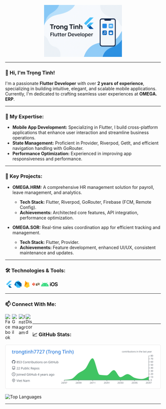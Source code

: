 <p align="center">
  <a href="https://github.com/trongtinh7727">
    <img width="50%" src="./assets/flutter-dev-header.png" alt="Flutter Developer"/>
  </a>
</p>

---

### 👋 Hi, I'm Trọng Tình!

I'm a passionate **Flutter Developer** with over **2 years of experience**, specializing in building intuitive, elegant, and scalable mobile applications. Currently, I'm dedicated to crafting seamless user experiences at **OMEGA. ERP**.

---

### 🚀 My Expertise:

* **Mobile App Development:** Specializing in Flutter, I build cross-platform applications that enhance user interaction and streamline business operations.
* **State Management:** Proficient in Provider, Riverpod, GetIt, and efficient navigation handling with GoRouter.
* **Performance Optimization:** Experienced in improving app responsiveness and performance.

---

### 📌 Key Projects:

* **OMEGA.HRM:** A comprehensive HR management solution for payroll, leave management, and analytics.

  * **Tech Stack:** Flutter, Riverpod, GoRouter, Firebase (FCM, Remote Config).
  * **Achievements:** Architected core features, API integration, performance optimization.

* **OMEGA.SOR:** Real-time sales coordination app for efficient tracking and management.

  * **Tech Stack:** Flutter, Provider.
  * **Achievements:** Feature development, enhanced UI/UX, consistent maintenance and updates.

---

### 🛠️ Technologies & Tools:

<code><img height="25" src="https://raw.githubusercontent.com/github/explore/main/topics/flutter/flutter.png"></code> <code><img height="25" src="https://raw.githubusercontent.com/github/explore/main/topics/dart/dart.png"></code> <code><img height="25" src="https://raw.githubusercontent.com/github/explore/main/topics/firebase/firebase.png"></code> <code><img height="25" src="https://raw.githubusercontent.com/github/explore/main/topics/git/git.png"></code> <code><img height="25" src="https://raw.githubusercontent.com/github/explore/main/topics/android/android.png"></code> <code><img height="25" src="https://raw.githubusercontent.com/github/explore/main/topics/ios/ios.png"></code>

---

### 📫 Connect With Me:

[<img align="left" alt="Facebook" width="22px" src="https://raw.githubusercontent.com/trongtinh7727/trongtinh7727/main/assets/facebook-circular-logo.png" />](https://www.facebook.com/trongtinh7727)
[<img align="left" alt="Gmail" width="22px" src="https://raw.githubusercontent.com/trongtinh7727/trongtinh7727/main/assets/gmail.png" />](mailto:trongtinh7727@gmail.com)
[<img align="left" alt="Instagram" width="22px" src="https://raw.githubusercontent.com/trongtinh7727/trongtinh7727/main/assets/instagram.png">](https://www.instagram.com/trongtinh7727/)
[<img align="left" alt="Discord" width="22px" src="https://raw.githubusercontent.com/trongtinh7727/trongtinh7727/main/assets/discord-round.svg">](https://www.discordapp.com/users/861617197410549760)

<br />

---

### 📈 GitHub Stats:

![Trọng Tình's GitHub stats](https://raw.githubusercontent.com/trongtinh7727/trongtinh7727/main/profile-summary-card-output/github/0-profile-details.svg)

![Top Languages](https://github-readme-stats.vercel.app/api/top-langs/?username=trongtinh7727\&layout=compact\&theme=dracula\&hide_border=true)

---
